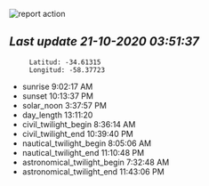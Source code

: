![report action](https://github.com/matiasz8/actions-for-reports/workflows/report%20action/badge.svg?branch=develop) 


## *****Last update 21-10-2020 03:51:37*****



		 Latitud: -34.61315
		 Longitud: -58.37723

 - sunrise 	 9:02:17 AM
 - sunset 	 10:13:37 PM
 - solar_noon 	 3:37:57 PM
 - day_length 	 13:11:20
 - civil_twilight_begin 	 8:36:14 AM
 - civil_twilight_end 	 10:39:40 PM
 - nautical_twilight_begin 	 8:05:06 AM
 - nautical_twilight_end 	 11:10:48 PM
 - astronomical_twilight_begin 	 7:32:48 AM
 - astronomical_twilight_end 	 11:43:06 PM
